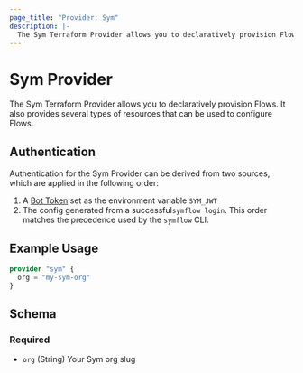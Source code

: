 ```yaml
---
page_title: "Provider: Sym"
description: |-
  The Sym Terraform Provider allows you to declaratively provision Flows. It also provides several types of resources that can be used to configure Flows.
---
```


# Sym Provider

The Sym Terraform Provider allows you to declaratively provision Flows. It also provides several types of resources that can be used to configure Flows.

## Authentication
Authentication for the Sym Provider can be derived from two sources, which are applied in the following order:
1. A [Bot Token](https://docs.symops.com/docs/using-bot-tokens) set as the environment variable `SYM_JWT`
2. The config generated from a successful`symflow login`.
This order matches the precedence used by the `symflow` CLI.

## Example Usage

```terraform
provider "sym" {
  org = "my-sym-org"
}
```

<!-- schema generated by tfplugindocs -->
## Schema

### Required

- `org` (String) Your Sym org slug
